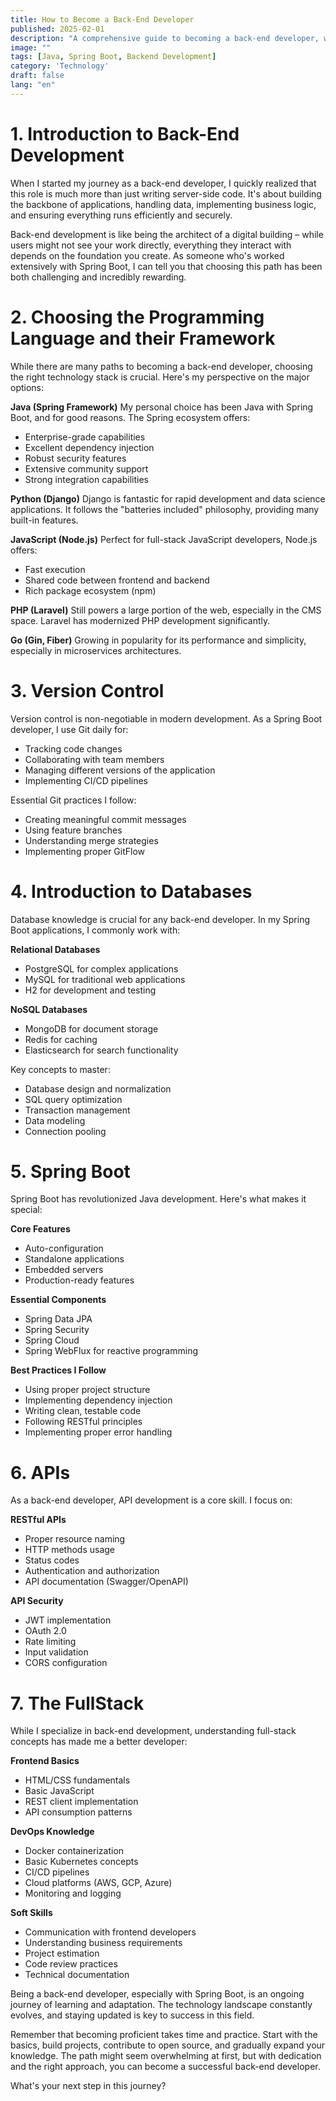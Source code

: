 ```yaml
---
title: How to Become a Back-End Developer
published: 2025-02-01
description: "A comprehensive guide to becoming a back-end developer, with a focus on Spring Boot and modern development practices"
image: ""
tags: [Java, Spring Boot, Backend Development]
category: 'Technology'
draft: false
lang: "en"
---
```


# 1. Introduction to Back-End Development

When I started my journey as a back-end developer, I quickly realized that this role is much more than just writing server-side code. It's about building the backbone of applications, handling data, implementing business logic, and ensuring everything runs efficiently and securely.

Back-end development is like being the architect of a digital building – while users might not see your work directly, everything they interact with depends on the foundation you create. As someone who's worked extensively with Spring Boot, I can tell you that choosing this path has been both challenging and incredibly rewarding.

# 2. Choosing the Programming Language and their Framework

While there are many paths to becoming a back-end developer, choosing the right technology stack is crucial. Here's my perspective on the major options:

**Java (Spring Framework)**
My personal choice has been Java with Spring Boot, and for good reasons. The Spring ecosystem offers:
- Enterprise-grade capabilities
- Excellent dependency injection
- Robust security features
- Extensive community support
- Strong integration capabilities

**Python (Django)**
Django is fantastic for rapid development and data science applications. It follows the "batteries included" philosophy, providing many built-in features.

**JavaScript (Node.js)**
Perfect for full-stack JavaScript developers, Node.js offers:
- Fast execution
- Shared code between frontend and backend
- Rich package ecosystem (npm)

**PHP (Laravel)**
Still powers a large portion of the web, especially in the CMS space. Laravel has modernized PHP development significantly.

**Go (Gin, Fiber)**
Growing in popularity for its performance and simplicity, especially in microservices architectures.

# 3. Version Control

Version control is non-negotiable in modern development. As a Spring Boot developer, I use Git daily for:
- Tracking code changes
- Collaborating with team members
- Managing different versions of the application
- Implementing CI/CD pipelines

Essential Git practices I follow:
- Creating meaningful commit messages
- Using feature branches
- Understanding merge strategies
- Implementing proper GitFlow

# 4. Introduction to Databases

Database knowledge is crucial for any back-end developer. In my Spring Boot applications, I commonly work with:

**Relational Databases**
- PostgreSQL for complex applications
- MySQL for traditional web applications
- H2 for development and testing

**NoSQL Databases**
- MongoDB for document storage
- Redis for caching
- Elasticsearch for search functionality

Key concepts to master:
- Database design and normalization
- SQL query optimization
- Transaction management
- Data modeling
- Connection pooling

# 5. Spring Boot

Spring Boot has revolutionized Java development. Here's what makes it special:

**Core Features**
- Auto-configuration
- Standalone applications
- Embedded servers
- Production-ready features

**Essential Components**
- Spring Data JPA
- Spring Security
- Spring Cloud
- Spring WebFlux for reactive programming

**Best Practices I Follow**
- Using proper project structure
- Implementing dependency injection
- Writing clean, testable code
- Following RESTful principles
- Implementing proper error handling

# 6. APIs

As a back-end developer, API development is a core skill. I focus on:

**RESTful APIs**
- Proper resource naming
- HTTP methods usage
- Status codes
- Authentication and authorization
- API documentation (Swagger/OpenAPI)

**API Security**
- JWT implementation
- OAuth 2.0
- Rate limiting
- Input validation
- CORS configuration

# 7. The FullStack

While I specialize in back-end development, understanding full-stack concepts has made me a better developer:

**Frontend Basics**
- HTML/CSS fundamentals
- Basic JavaScript
- REST client implementation
- API consumption patterns

**DevOps Knowledge**
- Docker containerization
- Basic Kubernetes concepts
- CI/CD pipelines
- Cloud platforms (AWS, GCP, Azure)
- Monitoring and logging

**Soft Skills**
- Communication with frontend developers
- Understanding business requirements
- Project estimation
- Code review practices
- Technical documentation

Being a back-end developer, especially with Spring Boot, is an ongoing journey of learning and adaptation. The technology landscape constantly evolves, and staying updated is key to success in this field.

Remember that becoming proficient takes time and practice. Start with the basics, build projects, contribute to open source, and gradually expand your knowledge. The path might seem overwhelming at first, but with dedication and the right approach, you can become a successful back-end developer.

What's your next step in this journey?